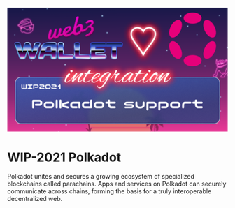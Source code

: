 [_metadata_:at_account]:- "@Polkadot"
![image](../v2/images/2021.png)

# WIP-2021 Polkadot

Polkadot unites and secures a growing ecosystem of specialized blockchains called parachains. Apps and services on Polkadot can securely communicate across chains, forming the basis for a truly interoperable decentralized web.